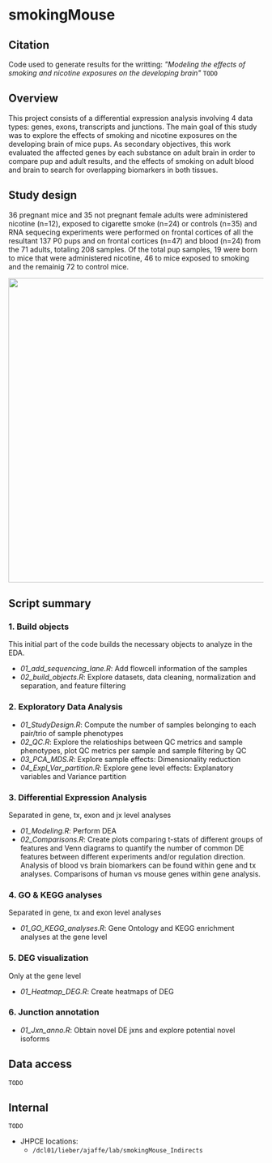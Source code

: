 smokingMouse 
================

## Citation
Code used to generate results for the writting: *"Modeling the effects of smoking and nicotine exposures on the developing brain"*
`TODO`

## Overview

This project consists of a differential expression analysis involving 4 data types: genes, exons, transcripts and junctions. The main goal of this study was to explore the effects of smoking and nicotine exposures on the developing brain of mice pups. As secondary objectives, this work evaluated the affected genes by each substance on adult brain in order to compare pup and adult results, and the effects of smoking on adult blood and brain to search for overlapping biomarkers in both tissues. 

## Study design
 
36 pregnant mice and 35 not pregnant female adults were administered nicotine (n=12), exposed to cigarette smoke (n=24) or controls (n=35) and RNA sequecing experiments were performed on frontal cortices of all the resultant 137 P0 pups and on frontal cortices (n=47) and blood (n=24) from the 71 adults, totaling 208 samples. Of the total pup samples, 19 were born to mice that were administered nicotine, 46 to mice exposed to smoking and the remainig 72 to control mice.

<img src="https://s3.us-west-2.amazonaws.com/secure.notion-static.com/618bb981-d4c7-4caa-8a1c-5af4cc0cfb83/Untitled.png?X-Amz-Algorithm=AWS4-HMAC-SHA256&X-Amz-Content-Sha256=UNSIGNED-PAYLOAD&X-Amz-Credential=AKIAT73L2G45EIPT3X45%2F20230131%2Fus-west-2%2Fs3%2Faws4_request&X-Amz-Date=20230131T012754Z&X-Amz-Expires=86400&X-Amz-Signature=ee963a83bf64bc83fdd1ee01bf22428c0d0ef8d47e1dfb1a01e78f9bf31be85e&X-Amz-SignedHeaders=host&response-content-disposition=filename%3D%22Untitled.png%22&x-id=GetObject" width="600px" align="center" />

## Script summary

### 1. Build objects
This initial part of the code builds the necessary objects to analyze in the EDA. 
* *01_add_sequencing_lane.R*: Add flowcell information of the samples
* *02_build_objects.R*: Explore datasets, data cleaning, normalization and separation, and feature filtering

### 2. Exploratory Data Analysis
* *01_StudyDesign.R*: Compute the number of samples belonging to each pair/trio of sample phenotypes
* *02_QC.R*: Explore the relatioships between QC metrics and sample phenotypes, plot QC metrics per sample and sample filtering by QC
* *03_PCA_MDS.R*: Explore sample effects: Dimensionality reduction
* *04_Expl_Var_partition.R*: Explore gene level effects: Explanatory variables and Variance partition

### 3. Differential Expression Analysis
Separated in gene, tx, exon and jx level analyses
* *01_Modeling.R*: Perform DEA 
* *02_Comparisons.R*: Create plots comparing t-stats of different groups of features and Venn diagrams to quantify the number of common DE features between different experiments and/or regulation direction. Analysis of blood vs brain biomarkers can be found within gene and tx analyses. Comparisons of human vs mouse genes within gene analysis. 

### 4. GO & KEGG analyses
Separated in gene, tx and exon level analyses
* *01_GO_KEGG_analyses.R*: Gene Ontology and KEGG enrichment analyses at the gene level

### 5. DEG visualization
Only at the gene level
* *01_Heatmap_DEG.R*: Create heatmaps of DEG 

### 6. Junction annotation
* *01_Jxn_anno.R*: Obtain novel DE jxns and explore potential novel isoforms


## Data access
`TODO`


## Internal 
`TODO`
* JHPCE locations:
  * `/dcl01/lieber/ajaffe/lab/smokingMouse_Indirects`
